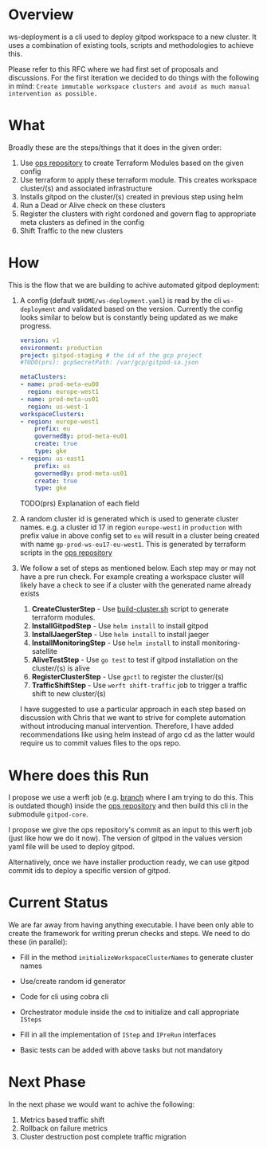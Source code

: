 # Overview
ws-deployment is a cli used to deploy gitpod workspace to a new cluster. It uses a combination of existing tools, scripts and methodologies to achieve this.

Please refer to this RFC where we had first set of proposals and discussions. For the first iteration we decided to do things with the following in mind:
`Create immutable workspace clusters and avoid as much manual intervention as possible.`

# What
Broadly these are the steps/things that it does in the given order:

1. Use [ops repository](https://github.com/gitpod-io/ops) to create Terraform Modules based on the given config
1. Use terraform to apply these terraform module. This creates workspace cluster/(s) and associated infrastructure
1. Installs gitpod on the cluster/(s) created in previous step using helm
1. Run a Dead or Alive check on these clusters
1. Register the clusters with right cordoned and govern flag to appropriate meta clusters as defined in the config
1. Shift Traffic to the new clusters


# How
This is the flow that we are building to achive automated gitpod deployment:

1. A config (default `$HOME/ws-deployment.yaml`) is read by the cli `ws-deployment` and validated based on the version. Currently the config looks similar to below but is constantly being updated as we make progress.
    ```yaml
    version: v1
    environment: production
    project: gitpod-staging # the id of the gcp project
    #TODO(prs): gcpSecretPath: /var/gcp/gitpod-sa.json

    metaClusters:
    - name: prod-meta-eu00
      region: europe-west1
    - name: prod-meta-us01
      region: us-west-1
    workspaceClusters:
    - region: europe-west1
        prefix: eu
        governedBy: prod-meta-eu01
        create: true
        type: gke
    - region: us-east1
        prefix: us
        governedBy: prod-meta-us01
        create: true
        type: gke
    ```
    TODO(prs) Explanation of each field
1. A random cluster id is generated which is used to generate cluster names. e.g. a cluster id 17 in region `europe-west1` in `production` with prefix value in above config set to `eu` will result in a cluster being created with name `gp-prod-ws-eu17-eu-west1`. This is generated by terraform scripts in the [ops repository](https://github.com/gitpod-io/ops)
1. We follow a set of steps as mentioned below. Each step may or may not have a pre run check. For example creating a workspace cluster will likely have a check to see if a cluster with the generated name already exists
    1. **CreateClusterStep** - Use [build-cluster.sh](https://github.com/gitpod-io/ops/blob/main/dev/build-ws-cluster/build-ws-cluster.sh) script to generate terraform modules.
    1. **InstallGitpodStep** - Use `helm install` to install gitpod
    1. **InstallJaegerStep** - Use `helm install` to install jaeger
    1. **InstallMonitoringStep** - Use `helm install` to install monitoring-satellite
    1. **AliveTestStep** - Use `go test` to test if gitpod installation on the cluster/(s) is alive
    1. **RegisterClusterStep** - Use `gpctl` to register the cluster/(s)
    1. **TrafficShiftStep** - Use `werft shift-traffic` job to trigger a traffic shift to new cluster/(s)


    I have suggested to use a particular approach in each step based on discussion with Chris that we want to strive for complete automation without introducing manual intervention. Therefore, I have added recommendations like using helm instead of argo cd as the latter would require us to commit values files to the ops repo.



# Where does this Run
I propose we use a werft job (e.g. [branch](https://github.com/gitpod-io/ops/tree/prs/wspace-cluster-auto) where I am trying to do this. This is outdated though) inside the [ops repository](https://github.com/gitpod-io/ops) and then build this cli in the submodule `gitpod-core`.

I propose we give the ops repository's commit as an input to this werft job (just like how we do it now). The version of gitpod in the values version yaml file will be used to deploy gitpod.

Alternatively, once we have installer production ready, we can use gitpod commit ids to deploy a specific version of gitpod.

# Current Status
We are far away from having anything executable. I have been only able to create the framework for writing prerun checks and steps. We need to do these (in parallel):

* Fill in the method `initializeWorkspaceClusterNames` to generate cluster names
* Use/create random id generator
* Code for cli using cobra cli
* Orchestrator module inside the `cmd` to initialize and call appropriate `ISteps`
* Fill in all the implementation of `IStep` and `IPreRun` interfaces


* Basic tests can be added with above tasks but not mandatory

# Next Phase
In the next phase we would want to achive the following:
1. Metrics based traffic shift
1. Rollback on failure metrics
1. Cluster destruction post complete traffic migration